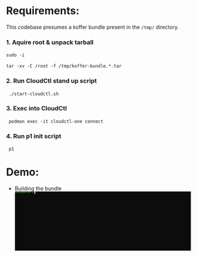 # Requirements:
This codebase presumes a koffer bundle present in the `/tmp/` directory.
    
### 1. Aquire root & unpack tarball
```
sudo -i
```
```
tar -xv -C /root -f /tmp/koffer-bundle.*.tar
```
### 2. Run CloudCtl stand up script
```
 ./start-cloudctl.sh
```
### 3. Exec into CloudCtl
```
 podman exec -it cloudctl-one connect
```
### 4. Run p1 init script
```
 p1
```
# Demo:
  - Building the bundle    
![bundle](./web/bundle.svg)
